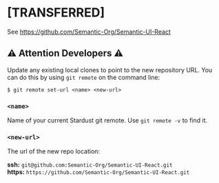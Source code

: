 # [TRANSFERRED]

See https://github.com/Semantic-Org/Semantic-UI-React

## :warning: Attention Developers :warning:

Update any existing local clones to point to the new repository URL. You can do this by using `git remote` on the command line:

```
$ git remote set-url <name> <new-url>
```

### `<name>`
Name of your current Stardust git remote. Use `git remote -v` to find it.

### `<new-url>`
The url of the new repo location:

**ssh:** `git@github.com:Semantic-Org/Semantic-UI-React.git`  
**https:** `https://github.com/Semantic-Org/Semantic-UI-React.git`
